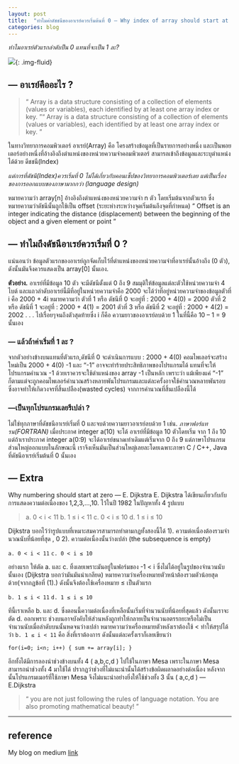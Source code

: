 ```yaml
---
layout: post
title:  "ทำไมค่าดัชชนีของอาเรย์ควรเริ่มต้นที่ 0 — Why index of array should start at zero"
categories: blog
---
```


*ทำไมอาเรย์ตัวแรกลำดับป็น 0 แทนที่จะเป็น 1 ละ?*

![](https://miro.medium.com/max/1400/0*e4MgDI5wNDxikPbD){: .img-fluid}

## — อาเรย์คืออะไร ?
> “ Array is a data structure consisting of a collection of elements (values or variables), each identified by at least one array index or key. ”“ Array is a data structure consisting of a collection of elements (values or variables), each identified by at least one array index or key. ”

ในทางวิทยาการคอมพิวเตอร์ อาเรย์(Array) คือ โครงสร้างข้อมูลที่เป็นรายการอย่างหนึ่ง และเป็นพอยเตอร์อย่างหนึ่งที่อ้างอิงถึงตำแหน่งของหน่วยความจำคอมพิวเตอร์ สามารถเข้าถึงข้อมูลและระบุตำแหน่งได้ด้วย ดีชชนี(Index)

*แต่การที่ดัชนี(Index)ควรเริ่มที่ 0 ไม่ได้เกี่ยวกับคอนเซ็ปของวิทยาการคอมพิวเตอร์เลย แต่เป็นเรื่องของการออกแบบของภาษามากกว่า (language design)*

หมายความว่า array[n] อ้างอิงถึงตำแหน่งของหน่วยความจำ n ตัว โดยเริ่มต้นจากตัวแรก ซึ่งหมายความว่าดัชนีนั้นถูกใช้เป็น offset (ระยะห่างระหว่างจุดเริ่มต้นถึงจุดที่กำหนด)
“ Offset is an integer indicating the distance (displacement) between the beginning of the object and a given element or point ”

## — ทำไมถึงดัชนีอาเรย์ควรเริ่มที่ 0 ?
แน่นอนว่า ข้อมูลตัวแรกของอาเรย์ถูกจัดเก็บไว้ที่ตำแหน่งของหน่วยความจำที่อาเรย์นั้นอ้างถึง (0 ตัว), ดังนั้นมันจึงควรแสดงเป็น array[0] นั้นเอง.

**ตัวอย่าง.**
อาเรย์ที่มีข้อมูล 10 ตัว จะมีดัชนีตั้งแต่ 0 ถึง 9 สมมุติให้ข้อมูลแต่ละตัวใช้หน่วยความจำ 4 ไบต์ และแถวลำดับอาเรย์นี้มีที่อยู่ในหน่วยความจำคือ 2000
จะได้ว่าที่อยู่หน่วยความจำของข้อมูลตัวที่ i คือ 2000 + 4i
หมายความว่า
ตัวที่ 1 หรือ ดัชนีที่ 0 จะอยู่ที่ : 2000 + 4(0) = 2000
ตัวที่ 2 หรือ ดัชนีที่ 1 จะอยู่ที่ : 2000 + 4(1) = 2001
ตัวที่ 3 หรือ ดัชนีที่ 2 จะอยู่ที่ : 2000 + 4(2) = 2002
.
.
.
ไปเรื่อยๆจนถึงตัวสุดท้ายซึ่ง i ก็คือ ความยาวของอาเรย์ลบด้วย 1
ในที่นี้คือ 10 – 1 = 9 นั้นเอง

### — แล้วถ้าค่าเริ่มที่ 1 ละ ?
จากตัวอย่างข้างบนแทนที่ตัวแรก,ดัชนีที่ 0 จะดำเนินการแบบ :
2000 + 4(0)
คอมไพเลอร์จะสร้างใหม่เป็น
2000 + 4(0) -1
และ “-1” อาจจะทำร้ายประสิทธิภาพของโปรแกรมได้ แทนที่จะให้โปรแกรมคำนวณ -1 ด้วยเราควรจะใช้ตำแหน่งของ array -1 เป็นหลัก เพราะว่า แม้เพียงแค่ “-1” ก็ตามแต่จะถูกคอมไพเลอร์คำนวณสร้างหลายพันโปรแกรมและแต่ละครั้งอาจใช้คำนวณหลายพันรอบ ซึ่งอาจทำให้เกิดวงจรที่สิ้นเปลือง(wasted cycles) จากการคำนวณที่สิ้นเปลืองนี้ได้

### —เป็นทุกโปรแกรมเลยรึเปล่า ?
ไม่ใช่ทุกภาษาที่ดัชชนีอาเรย์เริ่มที่ 0 และจบด้วยความยาวอาเรย์ลบด้วย 1
เช่น.
*ภาษาฟอร์แทรน(FORTRAN)*
เมื่อประกาศ integer a(10) จะได้ อาเรย์ที่มีข้อมูล 10 ตัวโดยเริ่ม จาก 1 ถึง 10
แต่ถ้าเราประกาศ integer a(0:9) จะได้อาเรย์ขนาดเท่าเดิมแต่เริ่มจาก 0 ถึง 9
แต่ภาษาโปรแกรมส่วนใหญ่ออกแบบในลักษณะนี้ เราจึงเห็นมันเป็นส่วนใหญ่เลยละโดยเฉพาะภาษา C / C++, Java ที่ดัชนีอาเรย์เริ่มต้นที่ 0 นั้นเอง

## — Extra
Why numbering should start at zero — E. Dijkstra
E. Dijkstra ได้เขียนเกี่ยวกับกับการแสดงความต่อเนื่องของ 1,2,3,…,10.
ไว้ในปี 1982 ในปัญหาทั้ง 4 รูปแบบ

> a. 0 < i < 11
b. 1 ≤ i < 11
c. 0 < i ≤ 10
d. 1 ≤ i ≤ 10

Dijkstra บอกไว้ว่ารูปแบบที่เหมาะสมควรสามารถทำตามกฏทั้งสองนี้ได้
1). ความต่อเนื่องต้องรวมจำนวณนับที่น้อยที่สุด , 0
2). ความต่อเนื่องนั้นว่างเปล่า (the subsequence is empty)

`a. 0 < i < 11`
`c. 0 < i ≤ 10`

อย่างแรก ให้ตัด a. และ c. ทิ้งเลยเพราะมันอยู่ในฟอร์มของ -1 < i ซึ่งไม่ได้อยู่ในรูปของจำนวนนับนั้นเอง (Dijkstra บอกว่ามันมันน่าเกลียด) หมายความว่าเครื่องหมายตัวหน้าต้องรวมตัวน้อยสุดด้วย(จากกฏข้อที่ (1).) ดังนั้นจึงต้องใช้เครื่องหมาย ≤ เป็นตัวแรก

`b. 1 ≤ i < 11`
`d. 1 ≤ i ≤ 10`

ทีนี้เราเหลือ b. และ d. ซึ่งตอนนี้ความต่อเนื่องที่เหลือนั้นเริ่มที่จำนวนนับที่น้อยที่สุดแล้ว ดังนั้นเราจะตัด d. ออกเพราะ ช่วงบนอาจบังคับให้ส่วนหลังถูกทำให้กลายเป็นจำนวนอตรรกยะหรือไม่เป็นจำนวนนับเมื่อลำดับบนนั้นหดจนว่างเปล่า
หมายความว่าเครื่องหมายตัวหลังเราต้องใช้ < ทำให้สรุปได้ว่า
`b. 1 ≤ i < 11` คือ สิ่งที่เราต้องการ
ดังนั้นแต่ละครั้งเราก็เลยเขียนว่า

`for(i=0; i<n; i++)
{
   sum += array[i];
}`

อีกทั้งได้มีการลองนำช่วงข้างบนทั้ง 4 ( a,b,c,d ) ไปใช้ในภาษา Mesa
เพราะในภาษา Mesa สามารถนำช่วงทั้ง 4 มาใช้ได้ ปรากฏว่าช่วงที่ไม่แนะนำนั้นได้สร้างข้อผิดผลาดอย่างต่อเนื่อง หลังจากนั้นโปรแกรมเมอร์ที่ใช้ภาษา
Mesa จึงไม่แนะนำอย่างยิ่งให้ใช้ช่วงทั้ง 3 นั้น ( a,c,d ) — E.Dijkstra

> “ you are not just following the rules of language notation. You are also promoting mathematical beauty! ”

---

##  reference
My blog on medium [link](https://piravit-chenpittaya.medium.com/%E0%B8%97%E0%B8%B3%E0%B9%84%E0%B8%A1%E0%B8%84%E0%B9%88%E0%B8%B2%E0%B8%94%E0%B8%B1%E0%B8%8A%E0%B8%8A%E0%B8%99%E0%B8%B5%E0%B8%82%E0%B8%AD%E0%B8%87%E0%B8%AD%E0%B8%B2%E0%B9%80%E0%B8%A3%E0%B8%A2%E0%B9%8C%E0%B8%84%E0%B8%A7%E0%B8%A3%E0%B9%80%E0%B8%A3%E0%B8%B4%E0%B9%88%E0%B8%A1%E0%B8%95%E0%B9%89%E0%B8%99%E0%B8%97%E0%B8%B5%E0%B9%88-0-why-index-of-array-should-start-at-zero-2fd5845fe752)
